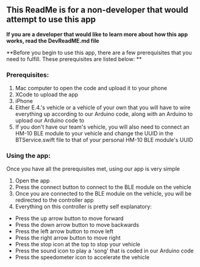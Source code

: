 ## This ReadMe is for a non-developer that would attempt to use this app
**If you are a developer that would like to learn more about how this app works, read the DevReadME.md file**

**Before you begin to use this app, there are a few prerequisites that you need to fulfill. These prerequisites are listed below: **

### Prerequisites:
1. Mac computer to open the code and upload it to your phone
2. XCode to upload the app
3. iPhone
4. Either E.4.'s vehicle or a vehicle of your own that you will have to wire everything up according to our Arduino code, along with an Arduino to upload our Arduino code to
5. If you don't have our team's vehicle, you will also need to connect an HM-10 BLE module to your vehicle and change the UUID in the BTService.swift file to that of your personal HM-10 BLE module's UUID

### Using the app:

Once you have all the prerequisites met, using our app is very simple

1. Open the app
2. Press the connect button to connect to the BLE module on the vehicle
3. Once you are connected to the BLE module on the vehicle, you will be redirected to the controller app
4. Everything on this controller is pretty self explanatory:
  * Press the up arrow button to move forward
  * Press the down arrow button to move backwards
  * Press the left arrow button to move left
  * Press the right arrow button to move right
  * Press the stop icon at the top to stop your vehicle
  * Press the sound icon to play a 'song' that is coded in our Arduino code
  * Press the speedometer icon to accelerate the vehicle